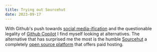 ```yaml
---
title: Trying out Sourcehut
date: 2023-09-17
---
```


With Github's push towards [social
media-ification](https://github.com/orgs/community/discussions/13130)
and the questionable legality of [Github
Copilot](https://githubcopilotlitigation.com/) I find myself looking
at alternatives. The alternative that has surprised me the most is the
humble [Sourcehut](https://sourcehut.org/) a completely [open source
platform](https://sr.ht/~sircmpwn/sourcehut/) that offers paid
hosting.
